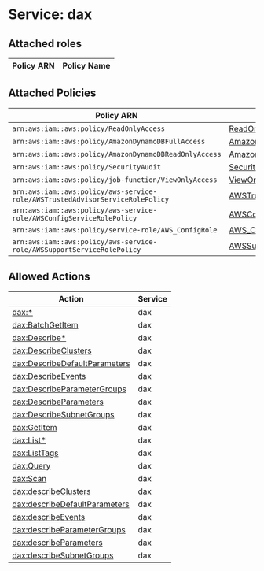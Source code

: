 # Service: dax

## Attached roles

| Policy ARN | Policy Name |
|------------|-------------|
## Attached Policies

| Policy ARN | Policy Name |
|------------|-------------|
| `arn:aws:iam::aws:policy/ReadOnlyAccess` | [ReadOnlyAccess](../policies.md#readonlyaccess) |
| `arn:aws:iam::aws:policy/AmazonDynamoDBFullAccess` | [AmazonDynamoDBFullAccess](../policies.md#amazondynamodbfullaccess) |
| `arn:aws:iam::aws:policy/AmazonDynamoDBReadOnlyAccess` | [AmazonDynamoDBReadOnlyAccess](../policies.md#amazondynamodbreadonlyaccess) |
| `arn:aws:iam::aws:policy/SecurityAudit` | [SecurityAudit](../policies.md#securityaudit) |
| `arn:aws:iam::aws:policy/job-function/ViewOnlyAccess` | [ViewOnlyAccess](../policies.md#viewonlyaccess) |
| `arn:aws:iam::aws:policy/aws-service-role/AWSTrustedAdvisorServiceRolePolicy` | [AWSTrustedAdvisorServiceRolePolicy](../policies.md#awstrustedadvisorservicerolepolicy) |
| `arn:aws:iam::aws:policy/aws-service-role/AWSConfigServiceRolePolicy` | [AWSConfigServiceRolePolicy](../policies.md#awsconfigservicerolepolicy) |
| `arn:aws:iam::aws:policy/service-role/AWS_ConfigRole` | [AWS_ConfigRole](../policies.md#aws_configrole) |
| `arn:aws:iam::aws:policy/aws-service-role/AWSSupportServiceRolePolicy` | [AWSSupportServiceRolePolicy](../policies.md#awssupportservicerolepolicy) |

## Allowed Actions

| Action | Service |
|--------|---------|
| [dax:*](../actions.md#dax:all) | dax |
| [dax:BatchGetItem](../actions.md#dax:batchgetitem) | dax |
| [dax:Describe*](../actions.md#dax:describeall) | dax |
| [dax:DescribeClusters](../actions.md#dax:describeclusters) | dax |
| [dax:DescribeDefaultParameters](../actions.md#dax:describedefaultparameters) | dax |
| [dax:DescribeEvents](../actions.md#dax:describeevents) | dax |
| [dax:DescribeParameterGroups](../actions.md#dax:describeparametergroups) | dax |
| [dax:DescribeParameters](../actions.md#dax:describeparameters) | dax |
| [dax:DescribeSubnetGroups](../actions.md#dax:describesubnetgroups) | dax |
| [dax:GetItem](../actions.md#dax:getitem) | dax |
| [dax:List*](../actions.md#dax:listall) | dax |
| [dax:ListTags](../actions.md#dax:listtags) | dax |
| [dax:Query](../actions.md#dax:query) | dax |
| [dax:Scan](../actions.md#dax:scan) | dax |
| [dax:describeClusters](../actions.md#dax:describeclusters) | dax |
| [dax:describeDefaultParameters](../actions.md#dax:describedefaultparameters) | dax |
| [dax:describeEvents](../actions.md#dax:describeevents) | dax |
| [dax:describeParameterGroups](../actions.md#dax:describeparametergroups) | dax |
| [dax:describeParameters](../actions.md#dax:describeparameters) | dax |
| [dax:describeSubnetGroups](../actions.md#dax:describesubnetgroups) | dax |